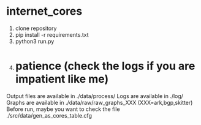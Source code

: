 # internet_cores

1) clone repository
2) pip install -r requirements.txt
3) python3 run.py
4) # patience (check the logs if you are impatient like me)

Output files are available in ./data/process/
Logs are available in ./log/
Graphs are available in ./data/raw/raw_graphs_XXX (XXX=ark,bgp,skitter)
Before run, maybe you want to check the file ./src/data/gen_as_cores_table.cfg

